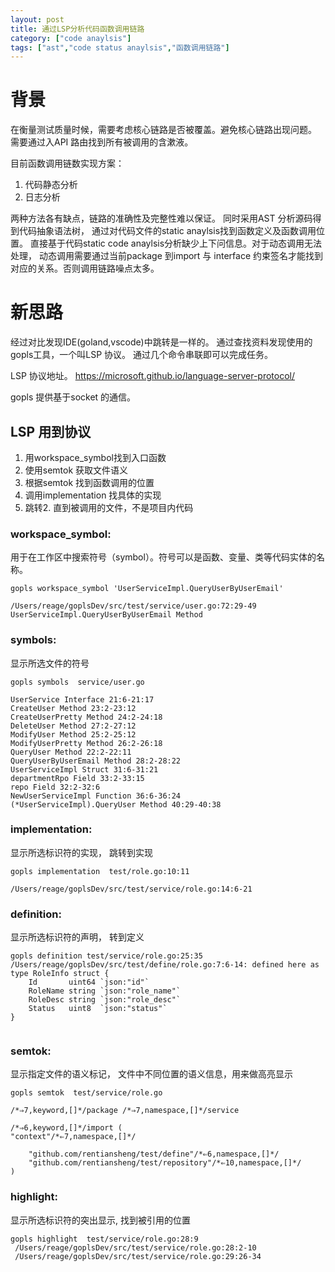 ```yaml
---
layout: post
title: 通过LSP分析代码函数调用链路
category: ["code anaylsis"]
tags: ["ast","code status anaylsis","函数调用链路"]
---
```



# 背景
在衡量测试质量时候，需要考虑核心链路是否被覆盖。避免核心链路出现问题。
需要通过入API 路由找到所有被调用的含漱液。 

目前函数调用链数实现方案：

1. 代码静态分析
2. 日志分析

两种方法各有缺点，链路的准确性及完整性难以保证。
同时采用AST 分析源码得到代码抽象语法树，
通过对代码文件的static anaylsis找到函数定义及函数调用位置。 
直接基于代码static code anaylsis分析缺少上下问信息。对于动态调用无法处理，
动态调用需要通过当前package 到import 与 interface 约束签名才能找到对应的关系。否则调用链路噪点太多。

# 新思路

经过对比发现IDE(goland,vscode)中跳转是一样的。
通过查找资料发现使用的gopls工具，一个叫LSP 协议。
通过几个命令串联即可以完成任务。 

LSP 协议地址。 https://microsoft.github.io/language-server-protocol/


gopls 提供基于socket 的通信。


## LSP 用到协议

1. 用workspace_symbol找到入口函数
2. 使用semtok 获取文件语义
3. 根据semtok 找到函数调用的位置
4. 调用implementation 找具体的实现
5. 跳转2. 直到被调用的文件，不是项目内代码


### workspace_symbol:



用于在工作区中搜索符号（symbol）。符号可以是函数、变量、类等代码实体的名称。

```
gopls workspace_symbol 'UserServiceImpl.QueryUserByUserEmail'

/Users/reage/goplsDev/src/test/service/user.go:72:29-49 UserServiceImpl.QueryUserByUserEmail Method
```



### symbols:

显示所选文件的符号
```
gopls symbols  service/user.go

UserService Interface 21:6-21:17
CreateUser Method 23:2-23:12
CreateUserPretty Method 24:2-24:18
DeleteUser Method 27:2-27:12
ModifyUser Method 25:2-25:12
ModifyUserPretty Method 26:2-26:18
QueryUser Method 22:2-22:11
QueryUserByUserEmail Method 28:2-28:22
UserServiceImpl Struct 31:6-31:21
departmentRpo Field 33:2-33:15
repo Field 32:2-32:6
NewUserServiceImpl Function 36:6-36:24
(*UserServiceImpl).QueryUser Method 40:29-40:38
```

### implementation:

显示所选标识符的实现， 跳转到实现
```
gopls implementation  test/role.go:10:11

/Users/reage/goplsDev/src/test/service/role.go:14:6-21
```

### definition:

显示所选标识符的声明， 转到定义

```
gopls definition test/service/role.go:25:35
/Users/reage/goplsDev/src/test/define/role.go:7:6-14: defined here as type RoleInfo struct {
    Id       uint64 `json:"id"`
    RoleName string `json:"role_name"`
    RoleDesc string `json:"role_desc"`
    Status   uint8  `json:"status"`
}


```



### semtok:

显示指定文件的语义标记， 文件中不同位置的语义信息，用来做高亮显示

```
gopls semtok  test/service/role.go

/*⇒7,keyword,[]*/package /*⇒7,namespace,[]*/service

/*⇒6,keyword,[]*/import (
"context"/*⇐7,namespace,[]*/

	"github.com/rentiansheng/test/define"/*⇐6,namespace,[]*/
	"github.com/rentiansheng/test/repository"/*⇐10,namespace,[]*/
)
```






### highlight:

显示所选标识符的突出显示, 找到被引用的位置

```
gopls highlight  test/service/role.go:28:9
 /Users/reage/goplsDev/src/test/service/role.go:28:2-10
 /Users/reage/goplsDev/src/test/service/role.go:29:26-34
```
